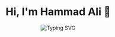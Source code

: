 <h1 align="center">Hi, I'm Hammad Ali 👋</h1>
<p align="center">
  <img src="https://readme-typing-svg.demolab.com?font=Fira+Code&size=24&duration=4000&pause=500&center=true&vCenter=true&width=435&lines=Developer+by+passion.;Dreamer+by+heart.;Learning+non-stop...+🚀" alt="Typing SVG" />
</p>
